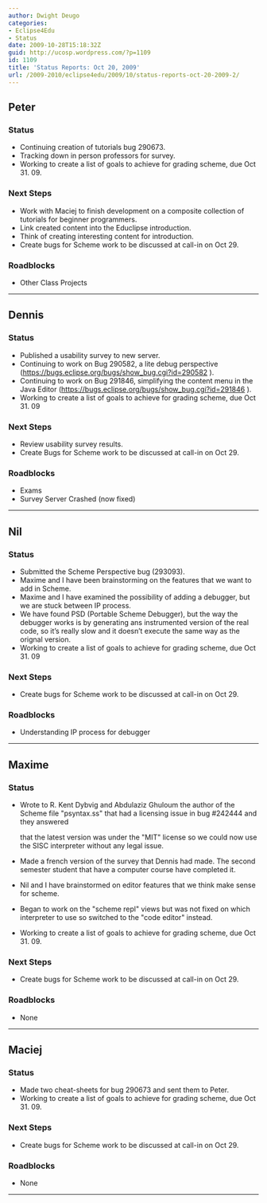 ```yaml
---
author: Dwight Deugo
categories:
- Eclipse4Edu
- Status
date: 2009-10-28T15:18:32Z
guid: http://ucosp.wordpress.com/?p=1109
id: 1109
title: 'Status Reports: Oct 20, 2009'
url: /2009-2010/eclipse4edu/2009/10/status-reports-oct-20-2009-2/
---
```


## **Peter**

### Status

  * Continuing creation of tutorials bug 290673.
  * Tracking down in person professors for survey.
  * Working to create a list of goals to achieve for grading scheme, due Oct 31. 09.

### Next Steps

  * Work with Maciej to finish development on a composite collection of tutorials for beginner programmers.
  * Link created content into the Educlipse introduction.
  * Think of creating interesting content for introduction.
  * Create bugs for Scheme work to be discussed at call-in on Oct 29.

### Roadblocks

<ul type="disc">
  <li>
    Other Class Projects
  </li>
</ul>

* * *

## **Dennis**

### Status

  * Published a usability survey to new server.
  * Continuing to work on Bug 290582, a lite debug perspective (https://bugs.eclipse.org/bugs/show_bug.cgi?id=290582 ).
  * Continuing to work on Bug 291846, simplifying the content menu in the Java Editor (https://bugs.eclipse.org/bugs/show_bug.cgi?id=291846 ).
  * Working to create a list of goals to achieve for grading scheme, due Oct 31. 09

### Next Steps

  * Review usability survey results.
  * Create Bugs for Scheme work to be discussed at call-in on Oct 29.

### Roadblocks

<ul type="disc">
  <li>
    Exams
  </li>
  <li>
    Survey Server Crashed (now fixed)
  </li>
</ul>

* * *

## **Nil**

### Status

  * Submitted the Scheme Perspective bug (293093). 
  * Maxime and I have been brainstorming on the features that we want to add in Scheme. 
  * Maxime and I have examined the possibility of adding a debugger, but we are stuck between IP process. 
  * We have found PSD (Portable Scheme Debugger), but the way the debugger works is by generating ans instrumented version of the real code, so it&#8217;s really slow and it doesn&#8217;t execute the same way as the orignal version.
  * Working to create a list of goals to achieve for grading scheme, due Oct 31. 09

### Next Steps

  * Create bugs for Scheme work to be discussed at call-in on Oct 29.

### Roadblocks

<ul type="disc">
  <li>
    Understanding IP process for debugger
  </li>
</ul>

* * *

## **Maxime**

### Status

  * Wrote to R. Kent Dybvig and Abdulaziz Ghuloum the author of the Scheme file "psyntax.ss" that had a licensing issue in bug #242444 and they answered
      
    that the latest version was under the "MIT" license so we could now use the SISC interpreter without any legal issue.
  * Made a french version of the survey that Dennis had made. The second semester student that have a computer course have completed it. 
  * Nil and I have brainstormed on editor features that we think make sense for scheme. 
  * Began to work on the "scheme repl" views but was not fixed on which interpreter to use so switched to the "code editor" instead.
  * Working to create a list of goals to achieve for grading scheme, due Oct 31. 09.

### Next Steps

  * Create bugs for Scheme work to be discussed at call-in on Oct 29.

### Roadblocks

<ul type="disc">
  <li>
    None
  </li>
</ul>

* * *

## **Maciej**

### Status

  * Made two cheat-sheets for bug 290673 and sent them to Peter.
  * Working to create a list of goals to achieve for grading scheme, due Oct 31. 09.

### Next Steps

  * Create bugs for Scheme work to be discussed at call-in on Oct 29.

### Roadblocks

<ul type="disc">
  <li>
    None
  </li>
</ul>

* * *